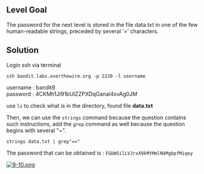 ## Level Goal

The password for the next level is stored in the file data.txt in one of the few human-readable strings, preceded by several ‘=’ characters.

## Solution

Login ssh via terminal

``` 
ssh bandit.labs.overthewire.org -p 2220 -l username 
```
 
username : bandit9 <br>
password : 4CKMh1JI91bUIZZPXDqGanal4xvAg0JM

use ```ls``` to check what is in the directory, found file **data.txt**

Then, we can use the ```strings``` command because the question contains such instructions, add the ```grep``` command as well because the question begins with several "=".

    strings data.txt | grep"=="

The password that can be obtained is : ```FGUW5ilLVJrxX9kMYMmlN4MgbpfMiqey```

[![9-10.png](https://i.postimg.cc/9X8BGqCQ/9-10.png)](https://postimg.cc/c63YWCvp)
